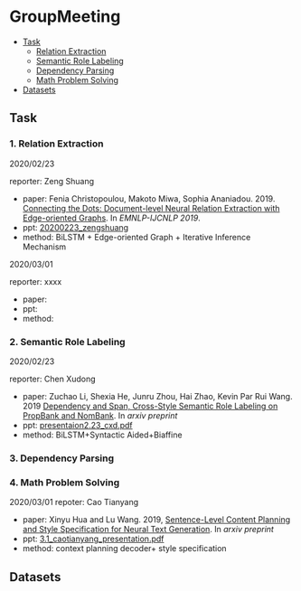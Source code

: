 # GroupMeeting

* [Task](#task)
    * [Relation Extraction](#1-relation-extraction)
    * [Semantic Role Labeling](#2-semantic-role-labeling)
    * [Dependency Parsing](#3-dependency-parsing)
    * [Math Problem Solving](#4-math-problem-solving)
* [Datasets](#datasets)
   

## Task
### 1. Relation Extraction
2020/02/23

reporter: Zeng Shuang
* paper: Fenia Christopoulou, Makoto Miwa, Sophia Ananiadou. 2019. [Connecting the Dots: Document-level Neural Relation Extraction with Edge-oriented Graphs](https://arxiv.org/abs/1909.00228). In *EMNLP-IJCNLP 2019*.
* ppt:  [20200223_zengshuang](ppts/20200223_zengshuang.pdf)
* method: BiLSTM + Edge-oriented Graph + Iterative Inference Mechanism

2020/03/01

reporter: xxxx
* paper:
* ppt: 
* method:

### 2. Semantic Role Labeling
2020/02/23

reporter: Chen Xudong
* paper: Zuchao Li, Shexia He, Junru Zhou, Hai Zhao, Kevin Par Rui Wang. 2019 [Dependency and Span, Cross-Style Semantic Role Labeling on PropBank and NomBank](https://arxiv.org/abs/1911.02851). In *arxiv preprint*
* ppt:  [presentaion2.23_cxd.pdf](ppts/presentaion2.23_cxd.pdf)
* method: BiLSTM+Syntactic Aided+Biaffine
### 3. Dependency Parsing

### 4. Math Problem Solving
2020/03/01
repoter: Cao Tianyang
* paper: Xinyu Hua and Lu Wang. 2019, [Sentence-Level Content Planning and Style Specification for Neural Text Generation](https://arxiv.org/abs/1909.09734). In *arxiv preprint*
* ppt: [3.1_caotianyang_presentation.pdf](3.1_caotianyang_presentation.pdf)
* method: context planning decoder+ style specification


## Datasets
